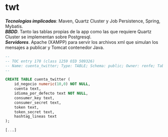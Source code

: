 # twt

***Tecnologias implicadas***: Maven, Quartz Cluster  y Job Persistence, Spring, Mybatis.<br>
***BBDD***. Tanto las tablas propias de la app como las que requiere Quartz Cluster se implementan sobre Postgresql.<br>
***Servidores***. Apache (XAMPP) para servir los archivos xml que simulan los mensajes a publicar y Tomcat contenedor Java.<br>

```sql
--
-- TOC entry 170 (class 1259 OID 509326)
-- Name: cuenta_twitter; Type: TABLE; Schema: public; Owner: renfe; Tablespace: 
--

CREATE TABLE cuenta_twitter (
    id_negocio numeric(10,0) NOT NULL,
    cuenta text,
    idioma_por_defecto text NOT NULL,
    consumer_key text,
    consumer_secret text,
    token text,
    token_secret text,
    hashtag_lineas text
);

[...]

```
